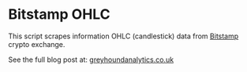 # Bitstamp OHLC

This script scrapes information OHLC (candlestick) data from [Bitstamp](www.bitstamp.net) crypto exchange. 

See the full blog post at: [greyhoundanalytics.co.uk](www.greyhoundanalytics.co.uk/historical-crypto-price-data-bitstamp-in-python)

